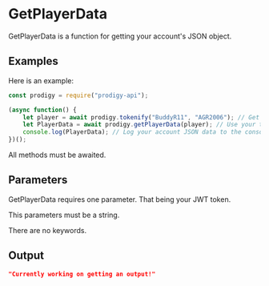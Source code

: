 # GetPlayerData

GetPlayerData is a function for getting your account's JSON object.

## Examples

Here is an example:
```js
const prodigy = require("prodigy-api");

(async function() {
    let player = await prodigy.tokenify("BuddyR11", "AGR2006"); // Get your JWT token.
    let PlayerData = await prodigy.getPlayerData(player); // Use your token to get player JSON data.
    console.log(PlayerData); // Log your account JSON data to the console.
})();
```

All methods must be awaited.

## Parameters

GetPlayerData requires one parameter.
That being your JWT token.

This parameters must be a string.

There are no keywords.

## Output
```json
"Currently working on getting an output!"
```

